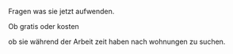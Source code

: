 Fragen was sie jetzt aufwenden. 

Ob gratis oder kosten 

ob sie während der Arbeit zeit haben nach wohnungen zu suchen.

